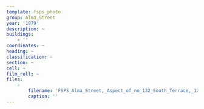 ```yaml
---
template: fsps_photo
group: Alma_Street
year: '1979'
description: ~
buildings:
    - ''
coordinates: ~
heading: ~
classification: ~
section: ~
cell: ~
film_roll: ~
files:
    -
        filename: 'FSPS_Alma_Street,_Aspect_of_no_132_South_Terrace,_12-2-A,_1979.png'
        caption: ''
---
```

